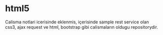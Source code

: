 # html5
Calisma notlari icerisinde eklenmis, içerisinde sample rest service olan css3, ajax request ve html, bootstrap gibi calismaların oldugu repositorydir.